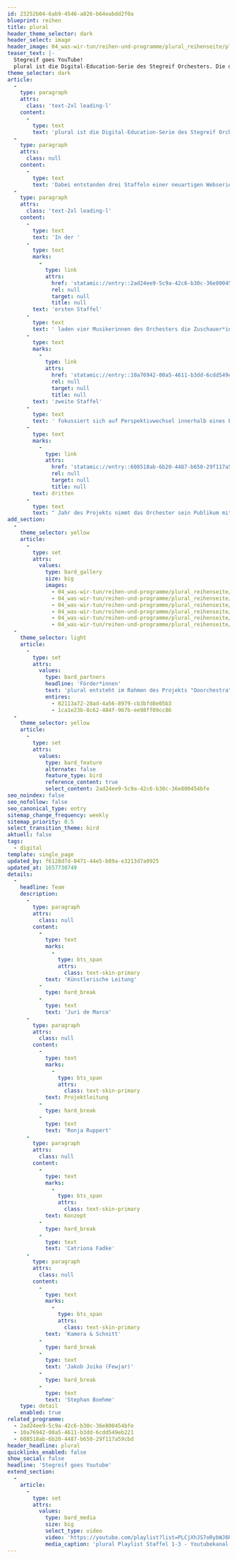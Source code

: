```yaml
---
id: 23252b04-6ab9-4546-a826-b64eabdd2f0a
blueprint: reihen
title: plural
header_theme_selector: dark
header_select: image
header_image: 04_was-wir-tun/reihen-und-programme/plural_reihenseite/plural-15_(c)_stegreif.png
teaser_text: |-
  Stegreif goes YouTube!
  plural ist die Digital-Education-Serie des Stegreif Orchesters. Die drei auf YouTube erschienenen Staffeln beleuchten diverse Aspekte der Orchesterarbeit in der freien Szene und sollen einem jungen Publikum neue Zugänge zur klassischen Musik verschaffen.
theme_selector: dark
article:
  -
    type: paragraph
    attrs:
      class: 'text-2xl leading-l'
    content:
      -
        type: text
        text: 'plural ist die Digital-Education-Serie des Stegreif Orchesters. Die drei auf YouTube erschienenen Staffeln beleuchten diverse Aspekte der Orchesterarbeit in der freien Szene und sollen einem jungen Publikum neue Zugänge zur klassischen Musik verschaffen. '
  -
    type: paragraph
    attrs:
      class: null
    content:
      -
        type: text
        text: 'Dabei entstanden drei Staffeln einer neuartigen Webserie, die die exemplarische Darstellung eines völlig neuen Orchesterverständnisses einer gänzlich anderen Arbeits- und Herangehensweise an klassische Musik in den Mittelpunkt rückt. Auch hier setzt das Ensemble auf einen Austausch auf Augenhöhe und nimmt sein Publikum nicht nur mit hinter die Bühne, sondern lädt es auch zum Mitmachen und Hinterfragen ein. Bei einem offenen Podiumsabend kamen Mitglieder und Zuschauerinnen zusammen, die sich sonst nur durch die Barriere des Bildschirms oder des Bühnenraums sehen, um sich über ihre Gedanken auszutauschen. So gestaltete auch das Publikum die digitale Serie aktiv mit und trug zur inhaltlichen Entwicklung der Staffeln bei. '
  -
    type: paragraph
    attrs:
      class: 'text-2xl leading-l'
    content:
      -
        type: text
        text: 'In der '
      -
        type: text
        marks:
          -
            type: link
            attrs:
              href: 'statamic://entry::2ad24ee9-5c9a-42c6-b30c-36e800454bfe'
              rel: null
              target: null
              title: null
        text: 'ersten Staffel'
      -
        type: text
        text: ' laden vier Musikerinnen des Orchesters die Zuschauer*innen in ihren Arbeitsalltag ein und teilen dabei ihre ganz eigene Perspektive auf Improvisation, das notenlose Spielen, die Arbeit ohne Dirigent*in und Authentizität im Orchester. Die '
      -
        type: text
        marks:
          -
            type: link
            attrs:
              href: 'statamic://entry::10a76942-00a5-4611-b3dd-6cdd549eb221'
              rel: null
              target: null
              title: null
        text: 'zweite Staffel'
      -
        type: text
        text: ' fokussiert sich auf Perspektivwechsel innerhalb eines Ensembles und rückt je zwei Musiker*innen des gleichen Instruments oder zwei Künstler*innen des gleichen Genres in den Mittelpunkt. Im '
      -
        type: text
        marks:
          -
            type: link
            attrs:
              href: 'statamic://entry::608518ab-6b20-4487-b650-29f117a59cbd'
              rel: null
              target: null
              title: null
        text: dritten
      -
        type: text
        text: " Jahr des Projekts nimmt das Orchester sein Publikum mit auf die Entstehungsreise eines neuen Programms und diskutiert dabei gesamtorchestrale Konstrukte und Arbeitsweisen wie kollektive Führung, Interdisziplinarität und (Re)komposition.\_"
add_section:
  -
    theme_selector: yellow
    article:
      -
        type: set
        attrs:
          values:
            type: bard_gallery
            size: big
            images:
              - 04_was-wir-tun/reihen-und-programme/plural_reihenseite/plural-01_(c)_stegreif.png
              - 04_was-wir-tun/reihen-und-programme/plural_reihenseite/plural-03_(c)_stegreif.png
              - 04_was-wir-tun/reihen-und-programme/plural_reihenseite/plural-15_(c)_stegreif.png
              - 04_was-wir-tun/reihen-und-programme/plural_reihenseite/plural-07_(c)_stegreif.png
              - 04_was-wir-tun/reihen-und-programme/plural_reihenseite/plural-11_(c)_stegreif.png
              - 04_was-wir-tun/reihen-und-programme/plural_reihenseite/plural-12_(c)_stegreif.png
  -
    theme_selector: light
    article:
      -
        type: set
        attrs:
          values:
            type: bard_partners
            headline: 'Förder*innen'
            text: 'plural entsteht im Rahmen des Projekts "Ooorchestra", gefördert von der Kulturstiftung des Bundes. plural wird gefördert durch die con moto foundation.'
            entires:
              - 82113a72-28ad-4a56-8979-cb3bfd8e05b3
              - 1ca1e23b-8c62-484f-967b-ee98ff09cc86
  -
    theme_selector: yellow
    article:
      -
        type: set
        attrs:
          values:
            type: bard_feature
            alternate: false
            feature_type: bird
            reference_content: true
            select_content: 2ad24ee9-5c9a-42c6-b30c-36e800454bfe
seo_noindex: false
seo_nofollow: false
seo_canonical_type: entry
sitemap_change_frequency: weekly
sitemap_priority: 0.5
select_transition_theme: bird
aktuell: false
tags:
  - digital
template: single_page
updated_by: f6128d7d-0471-44e5-b89a-e3213d7a0925
updated_at: 1657730749
details:
  -
    headline: Team
    description:
      -
        type: paragraph
        attrs:
          class: null
        content:
          -
            type: text
            marks:
              -
                type: bts_span
                attrs:
                  class: text-skin-primary
            text: 'Künstlerische Leitung'
          -
            type: hard_break
          -
            type: text
            text: 'Juri de Marco'
      -
        type: paragraph
        attrs:
          class: null
        content:
          -
            type: text
            marks:
              -
                type: bts_span
                attrs:
                  class: text-skin-primary
            text: Projektleitung
          -
            type: hard_break
          -
            type: text
            text: 'Ronja Ruppert'
      -
        type: paragraph
        attrs:
          class: null
        content:
          -
            type: text
            marks:
              -
                type: bts_span
                attrs:
                  class: text-skin-primary
            text: Konzept
          -
            type: hard_break
          -
            type: text
            text: 'Catriona Fadke'
      -
        type: paragraph
        attrs:
          class: null
        content:
          -
            type: text
            marks:
              -
                type: bts_span
                attrs:
                  class: text-skin-primary
            text: 'Kamera & Schnitt'
          -
            type: hard_break
          -
            type: text
            text: 'Jakob Joiko (Fewjar)'
          -
            type: hard_break
          -
            type: text
            text: 'Stephan Boehme'
    type: detail
    enabled: true
related_programme:
  - 2ad24ee9-5c9a-42c6-b30c-36e800454bfe
  - 10a76942-00a5-4611-b3dd-6cdd549eb221
  - 608518ab-6b20-4487-b650-29f117a59cbd
header_headline: plural
quicklinks_enabled: false
show_social: false
headline: 'Stegreif goes Youtube'
extend_section:
  -
    article:
      -
        type: set
        attrs:
          values:
            type: bard_media
            size: big
            select_type: video
            video: 'https://youtube.com/playlist?list=PLCjXhJS7oRybWJ6R-qL2poFcgvxo5vc2R'
            media_caption: 'plural Playlist Staffel 1-3 - Youtubekanal des Stegreif Orchesters'
---
```

